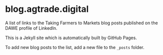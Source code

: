 # blog.agtrade.digital

A list of links to the Taking Farmers to Markets blog posts published on the DAWE profile of LinkedIn.

This is a Jekyll site which is automatically built by GitHub Pages.

To add new blog posts to the list, add a new file to the `_posts` folder.
